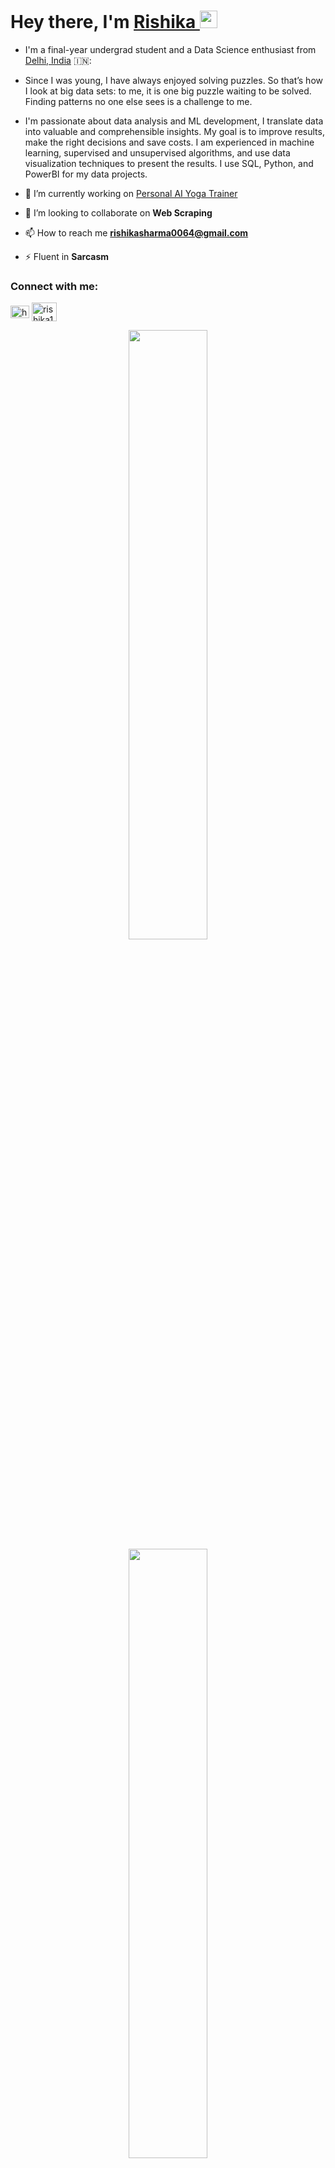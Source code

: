 <h1 align="left">Hey there, I'm <a href="https://www.linkedin.com/in/rishika13/">Rishika </a><img src="https://media.giphy.com/media/hvRJCLFzcasrR4ia7z/giphy.gif" width="28"></h1> 

- I'm a final-year undergrad student and a Data Science enthusiast from [Delhi, India](https://goo.gl/maps/hUzn34oKGRkwZFcD8) 🇮🇳:

- Since I was young, I have always enjoyed solving puzzles. So that’s how I look at big data sets: to me, it is one big puzzle waiting to be solved. Finding patterns no one else sees is a challenge to me.

- I'm passionate about data analysis and ML development, I translate data into valuable and comprehensible insights. My goal is to improve results, make the right decisions and save costs. I am experienced in machine learning, supervised and unsupervised algorithms, and use data visualization techniques to present the results. I use SQL, Python, and PowerBI for my data projects.

- 🔭 I’m currently working on [Personal AI Yoga Trainer](https://github.com/rishika64/Personal-AI-Yoga-Trainer)

- 👯 I’m looking to collaborate on **Web Scraping**

- 📫 How to reach me **rishikasharma0064@gmail.com**

- ⚡ Fluent in **Sarcasm**

<h3 align="left">Connect with me:</h3>
<p align="left">
<a href="https://linkedin.com/in/https://www.linkedin.com/in/rishika13/" target="blank"><img align="center" src="https://raw.githubusercontent.com/rahuldkjain/github-profile-readme-generator/master/src/images/icons/Social/linked-in-alt.svg" alt="https://www.linkedin.com/in/rishika13/" height="20" width="30" /></a>
<a href="https://www.hackerrank.com/rishika13" target="blank"><img align="center" src="https://raw.githubusercontent.com/rahuldkjain/github-profile-readme-generator/master/src/images/icons/Social/hackerrank.svg" alt="rishika13" height="30" width="40" /></a>
</p>

<!--[![Rishika's GitHub stats](https://github-readme-stats.vercel.app/api?username=rishika64&theme=radical)](https://github.com/anuraghazra/github-readme-stats)-->

<p align="center">
  <img height="50%" width="auto" src ="https://github-readme-stats.vercel.app/api?username=rishika64&show_icons=true&count_private=true&theme=radical&hide_border=true&hide=issues,contribs&bg_color=00000000">
  <img height="50%" width="auto" src ="https://github-readme-stats.vercel.app/api/top-langs/?username=rishika64&layout=compact&hide_border=true&theme=radical&bg_color=00000000&langs_count=6&hide=jupyter%20notebook,tex,css,php&exclude_repo=Pacman-AI">
  <br>
  <br>
